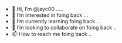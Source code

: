 - 👋 Hi, I’m @jayc00 .....
- 👀 I’m interested in foing back ...
- 🌱 I’m currently learning foing back ...
- 💞️ I’m looking to collaborate on foing back ..
- 📫 How to reach me foing back ..

<!---
jayc00/jayc00 is a ✨ special ✨ repository because its `README.md` (this file) appears on your GitHub profile.
You can click the Preview link to take a look at your changes.
--->

